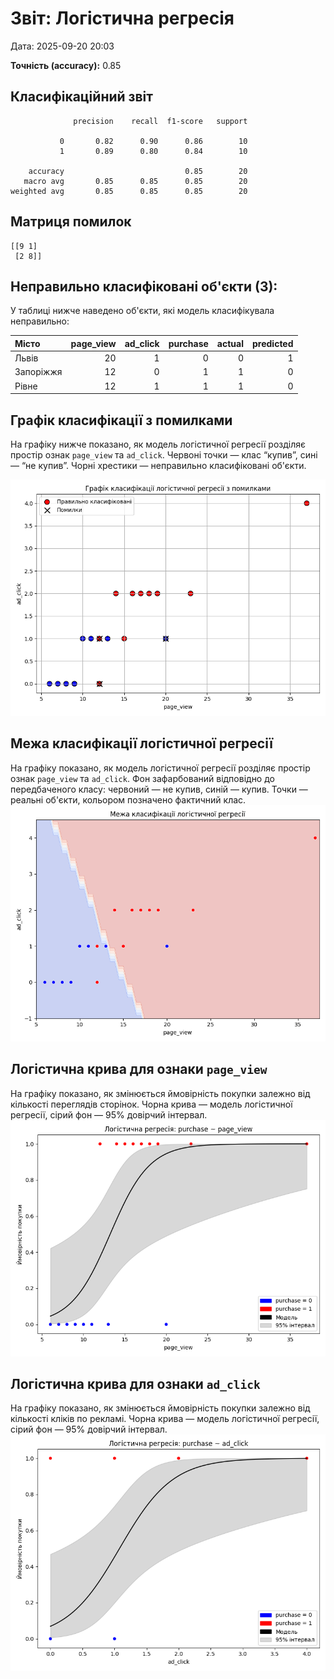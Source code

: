 # Звіт: Логістична регресія

Дата: 2025-09-20 20:03

**Точність (accuracy):** 0.85

## Класифікаційний звіт
```
              precision    recall  f1-score   support

           0       0.82      0.90      0.86        10
           1       0.89      0.80      0.84        10

    accuracy                           0.85        20
   macro avg       0.85      0.85      0.85        20
weighted avg       0.85      0.85      0.85        20

```
## Матриця помилок
```
[[9 1]
 [2 8]]
```

## Неправильно класифіковані об'єкти (3):

У таблиці нижче наведено об'єкти, які модель класифікувала неправильно:

| Місто     |   page_view |   ad_click |   purchase |   actual |   predicted |
|:----------|------------:|-----------:|-----------:|---------:|------------:|
| Львів     |          20 |          1 |          0 |        0 |           1 |
| Запоріжжя |          12 |          0 |          1 |        1 |           0 |
| Рівне     |          12 |          1 |          1 |        1 |           0 |

## Графік класифікації з помилками
На графіку нижче показано, як модель логістичної регресії розділяє простір ознак `page_view` та `ad_click`.
Червоні точки — клас “купив”, сині — “не купив”.
Чорні хрестики — неправильно класифіковані об'єкти.

![Межа класифікації з помилками](decision_boundary_errors.png)


## Межа класифікації логістичної регресії
На графіку показано, як модель логістичної регресії розділяє простір ознак `page_view` та `ad_click`.
Фон зафарбований відповідно до передбаченого класу: червоний — не купив, синій — купив.
Точки — реальні об'єкти, кольором позначено фактичний клас.
![Межа класифікації](decision_boundary.png)

## Логістична крива для ознаки `page_view`
На графіку показано, як змінюється ймовірність покупки залежно від кількості переглядів сторінок.
Чорна крива — модель логістичної регресії, сірий фон — 95% довірчий інтервал.
![Логістична крива page_view](logistic_curve_page_view.png)

## Логістична крива для ознаки `ad_click`
На графіку показано, як змінюється ймовірність покупки залежно від кількості кліків по рекламі.
Чорна крива — модель логістичної регресії, сірий фон — 95% довірчий інтервал.
![Логістична крива ad_click](logistic_curve_ad_click.png)
